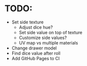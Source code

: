 # TODO:
- Set side texture
    - Adjust dice hue?
    - Set side value on top of texture
    - Customize side values?
    - UV map vs multiple materials
- Change drawer model
- Find dice value after roll
- Add GitHub Pages to CI

